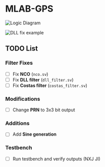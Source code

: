 # MLAB-GPS

![Logic Diagram](https://github.com/user-attachments/assets/bc541fcf-d2a8-4e02-89ea-63d1a9f47da1)

![DLL fix example](https://github.com/user-attachments/assets/2aaa760b-f014-4fa4-a20a-25d27227d1e1)

## TODO List

### Filter Fixes
- [ ] Fix **NCO** (`nco.sv`)
- [ ] Fix **DLL filter** (`dll_filter.sv`)
- [ ] Fix **Costas filter** (`costas_filter.sv`)

### Modifications
- [ ] Change **PRN** to 3x3 bit output

### Additions
- [ ] Add **Sine generation**

### Testbench
- [ ] Run testbench and verify outputs (NXJ JI)
